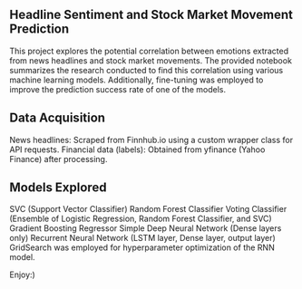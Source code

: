 ## Headline Sentiment and Stock Market Movement Prediction

This project explores the potential correlation between emotions extracted from news headlines and stock market movements. The provided notebook summarizes the research conducted to find this correlation using various machine learning models. Additionally, fine-tuning was employed to improve the prediction success rate of one of the models.

## Data Acquisition

News headlines: Scraped from Finnhub.io using a custom wrapper class for API requests.
Financial data (labels): Obtained from yfinance (Yahoo Finance) after processing.

## Models Explored

SVC (Support Vector Classifier)
Random Forest Classifier
Voting Classifier (Ensemble of Logistic Regression, Random Forest Classifier, and SVC)
Gradient Boosting Regressor
Simple Deep Neural Network (Dense layers only)
Recurrent Neural Network (LSTM layer, Dense layer, output layer)
GridSearch was employed for hyperparameter optimization of the RNN model.

Enjoy:)
